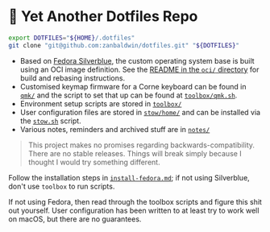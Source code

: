# :book: Yet Another Dotfiles Repo

```bash
export DOTFILES="${HOME}/.dotfiles"
git clone "git@github.com:zanbaldwin/dotfiles.git" "${DOTFILES}"
```

- Based on [Fedora Silverblue](https://silverblue.fedoraproject.org/), the
  custom operating system base is built using an OCI image definition. See the
  [README in the `oci/` directory](./oci) for build and rebasing instructions.
- Customised keymap firmware for a Corne keyboard can be found in
  [`qmk/`](./qmk) and the script to set that up can be found at
  [`toolbox/qmk.sh`](./toolbox/qmk.sh).
- Environment setup scripts are stored in [`toolbox/`](./toolbox)
- User configuration files are stored in [`stow/home/`](./stow/home) and can be
  installed via the [`stow.sh`](toolbox/stow.sh) script.
- Various notes, reminders and archived stuff are in [`notes/`](./notes)

> This project makes no promises regarding backwards-compatibility. There are no
> stable releases. Things will break simply because I thought I would try
> something different.

Follow the installation steps in [`install-fedora.md`](install-fedora.md);
if not using Silverblue, don't use `toolbox` to run scripts.

If not using Fedora, then read through the toolbox scripts and figure this
shit out yourself. User configuration has been written to at least try to
work well on macOS, but there are no guarantees.
